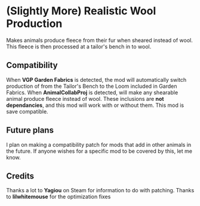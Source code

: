 # **(Slightly More) Realistic Wool Production**
Makes animals produce fleece from their fur when sheared instead of wool. This fleece is then processed at a tailor's bench in to wool.

## **Compatibility**
When **VGP Garden Fabrics** is detected, the mod will automatically switch production of from the Tailor's Bench to the Loom included in Garden Fabrics.
When **AnimalCollabProj** is detected, will make any shearable animal produce fleece instead of wool.
These inclusions are **not dependancies**, and this mod will work with or without them.
This mod is save compatible.

## **Future plans**
I plan on making a compatibility patch for mods that add in other animals in the future. If anyone wishes for a specific mod to be covered by this, let me know.

## **Credits**
Thanks a lot to **Yagiou** on Steam for information to do with patching.
Thanks to **lilwhitemouse** for the optimization fixes
